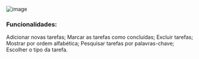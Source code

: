 ![image](https://github.com/mirel9342/to_de_list/assets/106937455/bacb21e0-bda7-46a8-85c5-4ea286f72bfa)
### Funcionalidades:  ###
Adicionar novas tarefas;
Marcar as tarefas como concluídas;
Excluir tarefas;
Mostrar por ordem alfabética;
Pesquisar tarefas por palavras-chave;
Escolher o tipo da tarefa.
